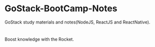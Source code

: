 # GoStack-BootCamp-Notes
GoStack study materials and notes(NodeJS, ReactJS and ReactNative).
#
Boost knowledge with the Rocket.
